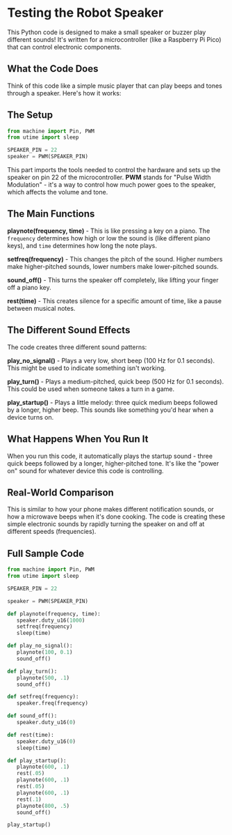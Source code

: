  # Testing the Robot Speaker

This Python code is designed to make a small speaker or buzzer play different sounds! It's written for a microcontroller (like a Raspberry Pi Pico) that can control electronic components.

## What the Code Does

Think of this code like a simple music player that can play beeps and tones through a speaker. Here's how it works:

## The Setup

```python
from machine import Pin, PWM
from utime import sleep

SPEAKER_PIN = 22
speaker = PWM(SPEAKER_PIN)
```

This part imports the tools needed to control the hardware and sets up the speaker on pin 22 of the microcontroller. **PWM** stands for "Pulse Width Modulation" - it's a way to control how much power goes to the speaker, which affects the volume and tone.

## The Main Functions

**playnote(frequency, time)** - This is like pressing a key on a piano. The `frequency` determines how high or low the sound is (like different piano keys), and `time` determines how long the note plays.

**setfreq(frequency)** - This changes the pitch of the sound. Higher numbers make higher-pitched sounds, lower numbers make lower-pitched sounds.

**sound_off()** - This turns the speaker off completely, like lifting your finger off a piano key.

**rest(time)** - This creates silence for a specific amount of time, like a pause between musical notes.

## The Different Sound Effects

The code creates three different sound patterns:

**play_no_signal()** - Plays a very low, short beep (100 Hz for 0.1 seconds). This might be used to indicate something isn't working.

**play_turn()** - Plays a medium-pitched, quick beep (500 Hz for 0.1 seconds). This could be used when someone takes a turn in a game.

**play_startup()** - Plays a little melody: three quick medium beeps followed by a longer, higher beep. This sounds like something you'd hear when a device turns on.

## What Happens When You Run It

When you run this code, it automatically plays the startup sound - three quick beeps followed by a longer, higher-pitched tone. It's like the "power on" sound for whatever device this code is controlling.

## Real-World Comparison

This is similar to how your phone makes different notification sounds, or how a microwave beeps when it's done cooking. The code is creating these simple electronic sounds by rapidly turning the speaker on and off at different speeds (frequencies).

## Full Sample Code

 ```python
 from machine import Pin, PWM
from utime import sleep

SPEAKER_PIN = 22

speaker = PWM(SPEAKER_PIN)

def playnote(frequency, time):
    speaker.duty_u16(1000)
    setfreq(frequency)
    sleep(time)

def play_no_signal():
    playnote(100, 0.1)
    sound_off()

def play_turn():
    playnote(500, .1)
    sound_off()

def setfreq(frequency):
    speaker.freq(frequency)

def sound_off():
    speaker.duty_u16(0)

def rest(time):
    speaker.duty_u16(0)
    sleep(time)

def play_startup():
    playnote(600, .1)
    rest(.05)
    playnote(600, .1)
    rest(.05)
    playnote(600, .1)
    rest(.1)
    playnote(800, .5)
    sound_off()

play_startup()
```